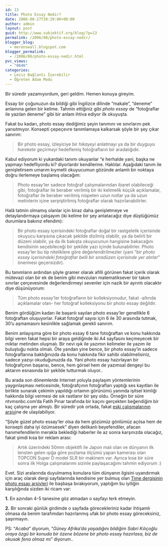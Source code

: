 ```yaml
---
id: 13
title: Photo Essay Nedir?
date: 2006-08-27T20:29:00+00:00
author: admin
layout: post
guid: http://www.subjektif.org/blog/?p=13
permalink: /2006/08/photo-essay-nedir/
blogger_blog:
  - merenswall.blogspot.com
blogger_permalink:
  - /2006/08/photo-essay-nedir.html
pvc_views:
  - "8646"
categories:
  - Leziz Bağlantı İçerebilir
  - Öğreten Adam Modu
---
```

Bir süredir yazamıyordum, geri geldim. Hemen konuya gireyim.

Essay bir çoğunuzun da bildiği gibi İngilizce dilinde &#8220;makale&#8221;, &#8220;deneme&#8221; anlamına gelen bir kelime. Tahmin ettiğiniz gibi <span style="font-style:italic;">photo essay</span> de &#8220;fotoğraflar ile yazılan deneme&#8221; gibi bir anlam ihtiva ediyor ilk okuyuşta.

Fakat bu kadarı, photo essay dediğimiz şeyin tanımını ve sınırlarını pek yansıtmıyor. Konsepti çepeçevre tanımlamaya kalkarsak şöyle bir şey çıkar sanırım:

> Bir photo essay, izleyiciye bir <span style="font-style:italic;">hikayeyi</span> anlatmayı ya da bir <span style="font-style:italic;">duyguyu harekete geçirmeyi</span> hedeflemiş fotoğrafların bir aradalığıdır.

Kabul ediyorum ki yukardaki tanımı okuyanlar &#8220;e herhalde yani, başka ne yapmayı hedefliyordu ki? diyorlardır kendilerine. Haklılar. Aşağıdaki tanım ile genişletirsem umarım kıymetli okuyucumun gözünde anlamlı bir noktaya doğru ilerlemeye başlamış olacağım:

> Photo essay&#8217;ler sadece fotoğraf çalışmalarından ibaret olabileceği gibi, fotoğraflar ile beraber verilmiş bir iki kelimelik küçük açıklamalar, fotoğraflar ile beraber verilmiş nispeten uzun notlar ya da uzun metinlerin içine serpiştirilmiş fotoğraflar olarak hazırlanabilirler.

Halâ tatmin olmamış olanlar için biraz daha genişletmeye ve detaylandırmaya çalışayım (iki kelime bir şey anlatacağız diye düştüğümüz durumlara bakınız efendim):

> Bir photo essay içerisindeki fotoğraflar doğal bir rastgelelik içerisinde okuyucu karşısına çıkacak şekilde dizilmiş olabilir, ya da belirli bir düzeni olabilir, ya da ilk bakışta okuyucunun hangisine bakacağını kendisinin seçebileceği bir şekilde yazı içinde bulunabilirler. Photo essay&#8217;ler bu tip niteliklere göre değerlendirilmezler (yani &#8220;<span style="font-style:italic;">bir photo essay içerisindeki fotoğraflar belli bir sıradüzen içerisinde yer alırlar</span>&#8221; önermesi geçersizdir).

Bu tanımların ardından şöyle gramer olarak afilli görünen fakat içerik olarak mütevazi olan bir ek de benim gibi mevzuları matematiksever bir takım sınırlar çerçevesinde değerlendirmeyi sevenler için nazik bir ayrıntı olacaktır diye düşünüyorum:

> Tüm photo essay&#8217;ler fotoğrafların bir kolleksiyonudur, fakat -altında açıklamalar olan- her fotoğraf kolleksiyonu bir photo essay değildir.

Benim gördüğüm kadarı ile başarılı sayılan photo essay&#8217;ler genellikle 6 fotoğraftan oluşuyorlar. Fakat fotoğraf sayısı için 6 ile 30 arasında tutmak, 30&#8217;u aşmamasını kesinlikle sağlamak gerekli sanırım.

Benim anlayışıma göre bir photo essay 6 tane fotoğraftan ve konu hakkında bilgi veren fakat hepsi bir araya geldiğinde iki A4 sayfasını keçmeyecek bir miktar metinden oluşmalı. Bir nevi ışık ile yazımın kelimeler ile yazım ile buluştuğu nokta olmalı. Öte yandan yine bence, bir photo essay&#8217;in sadece fotoğraflarına baktığınızda da konu hakkında fikir sahibi olabilmelisiniz, sadece yazıyı okuduğunuzda da. Yani photo essay hazırlayan bir fotoğrafçının başarısı, bence, hem görsel hem de yazımsal dengeyi bu aktarım esnasında bir şekilde tutturmak oluyor..

Bu arada son dönemlerde Internet yoluyla paylaşım yöntemlerinin yaygınlaşması neticesinde, fotoğrafçının fotoğrafları yaptığı ses kayıtları ile birlikte sunarak çekimin yapıldığı ortamın görünümü yanında işitsel kimliği hakkında bilgi vermesi de sık rastlanır bir şey oldu. Örneğin bir süre ntvmsnbc.com&#8217;da Fatih Pınar tarafında bir kaçını gerçekten beğendiğim bir kaç çalışma yer almıştı. Bir süredir yok ortada, fakat [eski çalışmalarının arşivi](http://www.ntvmsnbc.com/modules/interactive/Foto-Roportaj/)ne de ulaşılabiliyor.

&#8220;Şöyle güzel photo essay&#8217;ler olsa da hem gözümüz gönlümüz açılsa hem de konsepti daha iyi özümsesek&#8221; diyen delikanlı beyefendiler, afacan hanımefendilerin merakla beklediği haberler ile az sonra karşınızda olacağız, fakat şimdi kısa bir reklam arası:

> Artık üzerindeki 50mm objektifi ile Japon malı olan ve dünyanın ilk lensten gelen ışığa göre pozlama ölçümü yapan kamerası olan TOPCON Super D model SLR bir makinem var. Ayrıca kısa bir süre sonra ilk Holga çalışmalarımı sizinle paylaşacağımı tahmin ediyorum :)

Evet. Sizi aralarında duyulmamış konulara tüm dünyanın ilgisini uyandırmak için araç olarak dergi sayfalarında kendisine yer bulmuş olan [Time dergisinin photo essay arşivleri](http://www.time.com/time/photoessays/) ile başbaşa bırakıyorum, yaptığım bu iyiliğin karşılığında sizden iki ricam var:

<span style="font-weight:bold;">1.</span> En azından 4-5 tanesine göz atmadan o sayfayı terk etmeyin.
  
<span style="font-weight:bold;">2.</span> Bir sonraki günlük girdimde o sayfada görecekleriniz kadar ihtişamlı olmasa da benim tarafımdan hazırlanmış ufak bir photo essay göreceksiniz, şaşırmayın.

PS: &#8220;<span style="font-style:italic;">Acaba</span>&#8221; diyorum, &#8220;<span style="font-style:italic;">Güney Afrika&#8217;da yaşadığını bildiğim Sabri Kılıçoğlu oraya özgü bir konuda bir özene bözene bir photo essay hazırlasa, biz de okusak fena olmaz mı</span>&#8221; diyorum..
